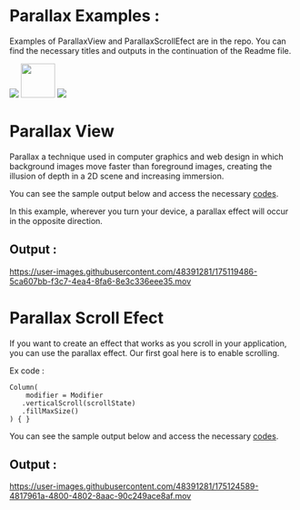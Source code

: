 # Parallax Examples :
Examples of ParallaxView and ParallaxScrollEfect are in the repo. You can find the necessary titles and outputs in the continuation of the Readme file.

<code><img src="https://www.vectorlogo.zone/logos/kotlinlang/kotlinlang-ar21.svg"></code>
<code><img height= "60" src="https://2.bp.blogspot.com/--asT-h3qn_s/X0aLtRWOesI/AAAAAAAAPkY/iOkd702WAts7_4dIXlzQhyiJWGaL5f9CgCLcBGAsYHQ/s1600/JetpackCompose_logo.png"></code>
<code><img src="https://www.vectorlogo.zone/logos/android/android-ar21.svg"></code>

# Parallax View 
Parallax a technique used in computer graphics and web design in which background images move faster than foreground images, creating the illusion of depth in a 2D scene and increasing immersion.

You can see the sample output below and access the necessary [codes](https://github.com/nisaefendioglu/Parallax/tree/master/ParallaxView/app/src/main/java/com/nisaefendioglu/parallaxview).

In this example, wherever you turn your device, a parallax effect will occur in the opposite direction.


## Output :

https://user-images.githubusercontent.com/48391281/175119486-5ca607bb-f3c7-4ea4-8fa6-8e3c336eee35.mov

# Parallax Scroll Efect

If you want to create an effect that works as you scroll in your application, you can use the parallax effect.
Our first goal here is to enable scrolling.

Ex code :

```
Column(
    modifier = Modifier
   .verticalScroll(scrollState)
   .fillMaxSize()
) { }
```
You can see the sample output below and access the necessary [codes](https://github.com/nisaefendioglu/Parallax/tree/master/ParallaxScrollEffect/app/src/main/java/com/nisaefendioglu/parallaxscrolleffect).

## Output :

https://user-images.githubusercontent.com/48391281/175124589-4817961a-4800-4802-8aac-90c249ace8af.mov




